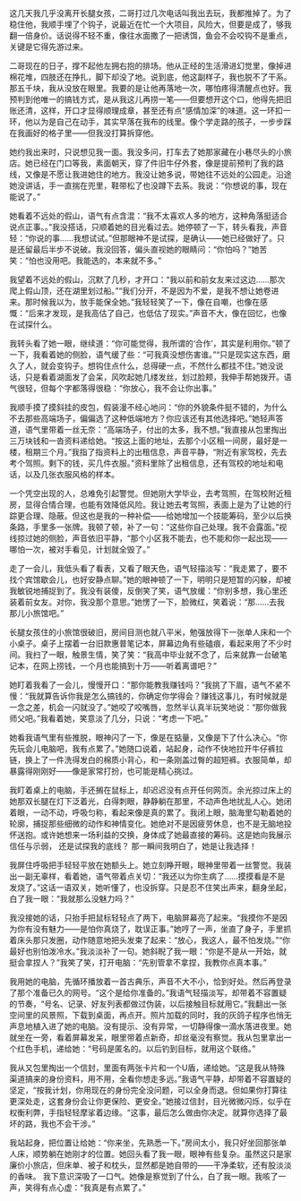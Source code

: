 这几天我几乎没离开长腿女孩，二哥打过几次电话叫我出去玩，我都推掉了。为了稳住他，我顺手埋了个钩子，说最近在忙一个大项目，风险大，但要是成了，够我翻一倍身价。话说得不轻不重，像往水面撒了一把诱饵，鱼会不会咬钩不是重点，关键是它得先游过来。

二哥现在的日子，撑不起他左拥右抱的排场。他从正经的生活滑进幻觉里，像掉进棉花堆，四肢还在挣扎，脚下却没了地。说到底，他这副样子，我也脱不了干系。那五千块，我从没放在眼里。我要的是让他再落地一次，哪怕疼得清醒点也好。我预判到他唯一的搞钱方式，是从我这儿再捞一笔——但要想开这个口，他得先把旧账还清，这样，开口才显得顺理成章，甚至还有点“感情加深”的味道。这一环扣一环，他以为是自己在动手，其实早落在我布的线里。像个学走路的孩子，一步步踩在我画好的格子里——但我没打算拆穿他。

她约我出来时，只说想见我一面。我没多问，打车去了她那家藏在小巷尽头的小旅店。她已经在门口等我，素面朝天，穿了件旧牛仔外套，像是提前预判了我的路线，又像是不愿让我进她住的地方。我没让她多说，带她往不远处的公园走。沿途她没讲话，手一直揣在兜里，鞋带松了也没蹲下去系。我说：“你想说的事，现在能说了。”

她看着不远处的假山，语气有点含混：“我不太喜欢人多的地方，这种角落挺适合说点正事。。”我没搭话，只顺着她的目光看过去。她停顿了一下，转头看我，声音轻：“你说的事……我想试试。”但那眼神不是试探，是确认——她已经做好了。只是还留最后半步不说破。我没回答，偏头直视她的眼睛问：“你怕吗？”她苦笑：“怕也没用吧。我能选的，本来就不多。”

我望着不远处的假山，沉默了几秒，才开口：“我以前和前女友来过这边……那次爬上假山顶，还在湖里划过船。”“我们分开，不是因为不爱，是我不想让她卷进来。那时候我以为，放手能保全她。”我轻轻笑了一下，像在自嘲，也像在感慨：“后来才发现，是我高估了自己，也低估了现实。”声音不大，像在回忆，也像在试探什么。

我转头看了她一眼，继续道：“你可能觉得，我所谓的‘合作’，其实是利用你。”顿了一下，我看着她的侧脸，语气缓了些：“可我真没想伤害谁。”“只是现实这东西，磨久了人，就会变钩子。想钩住点什么，总得硬一点，不然什么都挂不住。”她没说话，只是看着湖面发了会呆，风吹起她几缕发丝，划过脸颊，我伸手帮她拨开。语气很轻，但每个字都落得很稳：“你放心，我不会让你出事。”

我顺手摸了摸斜挂的皮包，假装漫不经心地问：“你的外貌条件挺不错的，为什么不去那些高端场子，偏偏选了这种低端地方？你应该还有其他选择吧。”她轻声答道，语气里带着一丝无奈：“高端场子，付出的太多，我不想。”我直接从包里掏出三万块钱和一沓资料递给她。“按这上面的地址，去那个小区租一间房，最好是一楼，租期三个月。”我指了指资料上的出租信息，声音平静，“附近有家驾校，先去考个驾照。剩下的钱，买几件衣服。”资料里除了出租信息，还有驾校的地址和电话，以及几张衣服风格的样本。

一个凭空出现的人，总难免引起警觉。但她刚大学毕业，去考驾照，在驾校附近租房，显得合情合理，也能有效降低风险。我让她去考驾照，表面上是为了让她的行踪更合理、隐蔽。但这也是我的一种补偿——给她增加一个技能筹码，至少以后换条路，手里多一张牌。我顿了顿，补了一句：“这些你自己处理。我不会露面。”视线掠过她的侧脸，声音依旧平静，“那个小区我不能去，也不能和你一起出现——哪怕一次，被对手看见，计划就全毁了。”

走了一会儿，我低头看了看表，又看了眼天色，语气轻描淡写：“我走累了，要不找个宾馆歇会儿，也好安静点聊。”她的眼神顿了一下，明明只是短暂的闪躲，却被我敏锐地捕捉到了。我没有装傻，反倒笑了笑，语气放缓：“你别多想，我心里还装着前女友。对你，我没那个意思。”她愣了一下，脸微红，笑着说：“那……去我那儿小旅馆吧。”

长腿女孩住的小旅馆很破旧，房间目测也就八平米，勉强放得下一张单人床和一个小桌子。桌子上摆着一台旧款惠普笔记本，屏幕边角有些磕痕，看起来用了不少时间。我扫了一眼，触景生情，笑了笑：“我高中毕业就不念了，后来就靠一台破笔记本，在网上捞钱，一个月也能搞到十万——听着离谱吧？”

她盯着我看了一会儿，慢慢开口：“那你能教我赚钱吗？”我挑了下眉，语气不紧不慢：“我就算告诉你我是怎么搞钱的，你确定你学得会？赚钱这事儿，有时候就是一念之差，机会一闪就没了。”她咬了咬嘴唇，忽然半认真半玩笑地说：“那你做我师父吧。”我看着她，笑意淡了几分，只说：“考虑一下吧。”

她看我语气里有些推脱，眼神闪了一下，像是在掂量，又像是下了什么决心。“你先玩会儿电脑吧，我有点累了。”她随口说着，站起身，动作不快地拉开牛仔裤拉链，换上了一件洗得发白的棉质小背心，和一条刚盖过臀的超短裤。衣服简单，却暴露得刚刚好——像是家常打扮，也可能是精心挑过。

我盯着桌上的电脑，手还搁在鼠标上，却迟迟没有点开任何网页。余光掠过床上的她那双长腿在灯下泛着光，白得刺眼，静静躺在那里，不动声色地扰乱人心。她闭着眼，一动不动，呼吸匀称，看起来像是真的累了。我闭上眼，脑海里勾勒着她的轮廓，捕捉那些细微的动作和神情变化。她绝对不是因疲劳休息，也不是无脑地投怀送抱。或许她想来一场利益的交换，身体成了她最直接的筹码。这是她向我展示信任与示弱， 还是试探我的底线？ 那一瞬间我明白了，她是让我选择！

我屏住呼吸把手轻轻平放在她额头上。她立刻睁开眼，眼神里带着一丝警觉。我装出一副无辜样，看着她，语气带着点关切：“我还以为你生病了……摸摸看是不是发烧了。”这话一语双关，她听懂了，也没拆穿。只是忍不住笑出声来，翻身坐起，白了我一眼：“我就那么没魅力吗？”

我没接她的话，只抬手把鼠标轻轻点了两下，电脑屏幕亮了起来。“我摸你不是因为你有没有魅力——是怕你真烧了，耽误正事。”她哼了一声，坐直了身子，手里抓着床头那只发圈，动作随意地把头发束了起来：“放心，我这人，最不怕发烧。”“你最好也别怕泼冷水。”我淡淡补了一句。她斜睨了我一眼：“你是不是从一开始，就挺会拿捏人？”我笑了笑，打开电脑：“先别管拿不拿捏，我教你点真本事。”

我用她的电脑，先循环播放着一首古典乐，声音不大不小，恰到好处。然后再登录了那个准备已久的网号。“这个是给你准备的。”我语气轻描淡写，却带着不容置疑的节奏，“号名、记录、好友列表都做过伪装，以后接触目标就用它。”我翻出一张空间里的风景照，下载到桌面，再点开。照片加载的同时，我的灰鸽子程序也悄无声息地植入进了她的电脑。没有提示、没有异常，一切静得像一滴水落进夜里。她就坐在一旁，看着屏幕发呆，眼里带着点新奇，却丝毫没有察觉。我从包里拿出一个红色手机，递给她：“号码是匿名的。以后钓到目标，就用这个联络。”

我从又包里掏出一个信封，里面有两张卡片和一个U盾，递给她。“这是我从特殊渠道搞来的身份资料，用不用，全看你想走多远。”我语气平静，却带着不容置疑的坚定，“按我计划，你用现在的身份完全没问题，可以全身而退。但如果你打算往更深处走，这套身份会让你更保险、更安全。”她接过信封，目光微微闪烁，似乎在权衡利弊，手指轻轻摩挲着边缘。“这事，最后怎么做由你决定。就算你选择了最坏的路，我也不会干涉。”

我站起身，把位置让给她：“你来坐，先熟悉一下。”房间太小，我只好坐回那张单人床，顺势躺在她刚才的位置。她回头看了我一眼，眼神有些复杂。虽然这只是家廉价小旅店，但床单、被子和枕头，显然都是她自带的——干净柔软，还有股淡淡的香味。
我下意识深吸了一口气。她像是察觉到了什么，白了我一眼。我咳了一声，笑得有点心虚：“我真是有点累了。”


